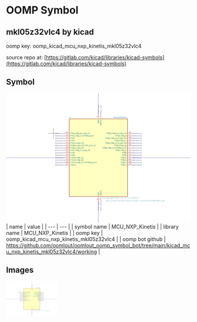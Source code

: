 # OOMP Symbol  
## mkl05z32vlc4  by kicad  
  
oomp key: oomp_kicad_mcu_nxp_kinetis_mkl05z32vlc4  
  
source repo at: [https://gitlab.com/kicad/libraries/kicad-symbols](https://gitlab.com/kicad/libraries/kicad-symbols)  
## Symbol  
  
[![working.png](working_600.png)](working.png)  
| name | value | 
| --- | --- | 
| symbol name | MCU_NXP_Kinetis | 
| library name | MCU_NXP_Kinetis | 
| oomp key | oomp_kicad_mcu_nxp_kinetis_mkl05z32vlc4 | 
| oomp bot github | https://github.com/oomlout/oomlout_oomp_symbol_bot/tree/main/kicad_mcu_nxp_kinetis_mkl05z32vlc4/working | 
## Images  
  
[![working.png](working_140.png)](working.png)  
